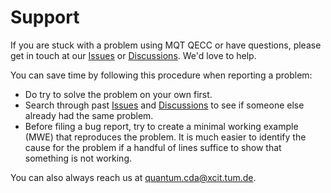 # Support

If you are stuck with a problem using MQT QECC or have questions, please get in touch at our [Issues](https://github.com/cda-tum/mqt-qecc/issues) or [Discussions](https://github.com/cda-tum/mqt-qecc/discussions). We'd love to help.

You can save time by following this procedure when reporting a problem:

- Do try to solve the problem on your own first.
- Search through past [Issues](https://github.com/cda-tum/mqt-qecc/issues) and [Discussions](https://github.com/cda-tum/mqt-qecc/discussions) to see if someone else already had the same problem.
- Before filing a bug report, try to create a minimal working example (MWE) that reproduces the problem. It is much easier to identify the cause for the problem if a handful of lines suffice to show that something is not working.

You can also always reach us at [quantum.cda@xcit.tum.de](mailto:quantum.cda@xcit.tum.de).
